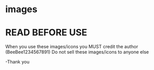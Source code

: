 # images
# READ BEFORE USE
When you use these images/icons you MUST credit the author (BeeBee1234567891)
Do not sell these images/icons to anyone else

-Thank you
